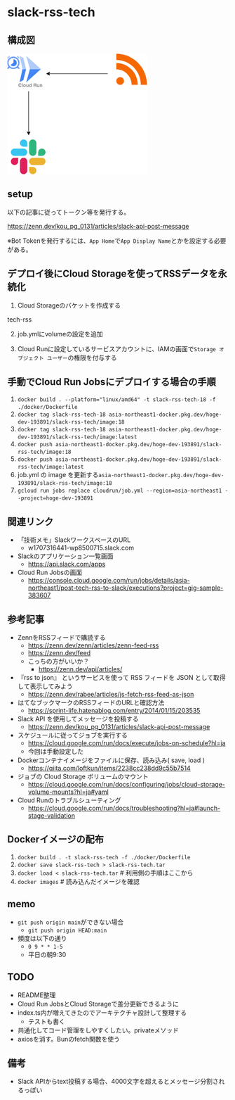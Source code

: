 # slack-rss-tech

## 構成図

![構成図](./draw.png)

## setup

以下の記事に従ってトークン等を発行する。

https://zenn.dev/kou_pg_0131/articles/slack-api-post-message

※Bot Tokenを発行するには、`App Home`で`App Display Name`とかを設定する必要がある。

## デプロイ後にCloud Storageを使ってRSSデータを永続化

1. Cloud Storageのバケットを作成する

tech-rss

2. job.ymlにvolumeの設定を追加

3. Cloud Runに設定しているサービスアカウントに、IAMの画面で`Storage オブジェクト ユーザー`の権限を付与する

## 手動でCloud Run Jobsにデプロイする場合の手順

1. `docker build . --platform="linux/amd64" -t slack-rss-tech-18 -f ./docker/Dockerfile`
2. `docker tag slack-rss-tech-18 asia-northeast1-docker.pkg.dev/hoge-dev-193891/slack-rss-tech/image:18`
3. `docker tag slack-rss-tech-18 asia-northeast1-docker.pkg.dev/hoge-dev-193891/slack-rss-tech/image:latest`
4. `docker push asia-northeast1-docker.pkg.dev/hoge-dev-193891/slack-rss-tech/image:18`
5. `docker push asia-northeast1-docker.pkg.dev/hoge-dev-193891/slack-rss-tech/image:latest`
6. job.yml の image を更新する`asia-northeast1-docker.pkg.dev/hoge-dev-193891/slack-rss-tech/image:18`
7. `gcloud run jobs replace cloudrun/job.yml --region=asia-northeast1 --project=hoge-dev-193891`

## 関連リンク

- 「技術メモ」SlackワークスペースのURL
    - w1707316441-wp8500715.slack.com
- Slackのアプリケーション一覧画面
    - https://api.slack.com/apps
- Cloud Run Jobsの画面
    - https://console.cloud.google.com/run/jobs/details/asia-northeast1/post-tech-rss-to-slack/executions?project=gig-sample-383607

## 参考記事

- ZennをRSSフィードで購読する
    - https://zenn.dev/zenn/articles/zenn-feed-rss
    - https://zenn.dev/feed
    - こっちの方がいいか？
        - https://zenn.dev/api/articles/
- 『rss to json』 というサービスを使って RSS フィードを JSON として取得して表示してみよう
    - https://zenn.dev/rabee/articles/js-fetch-rss-feed-as-json
- はてなブックマークのRSSフィードのURLと確認方法
    - https://sprint-life.hatenablog.com/entry/2014/01/15/203535
- Slack API を使用してメッセージを投稿する
    - https://zenn.dev/kou_pg_0131/articles/slack-api-post-message
- スケジュールに従ってジョブを実行する
    - https://cloud.google.com/run/docs/execute/jobs-on-schedule?hl=ja
    - 今回は手動設定した
- Dockerコンテナイメージをファイルに保存、読み込み( save, load )
    - https://qiita.com/loftkun/items/2238cc238dd9c55b7514
- ジョブの Cloud Storage ボリュームのマウント
    - https://cloud.google.com/run/docs/configuring/jobs/cloud-storage-volume-mounts?hl=ja#yaml
- Cloud Runのトラブルシューティング
    - https://cloud.google.com/run/docs/troubleshooting?hl=ja#launch-stage-validation

## Dockerイメージの配布

1. `docker build . -t slack-rss-tech -f ./docker/Dockerfile`
2. `docker save slack-rss-tech > slack-rss-tech.tar`
3. `docker load < slack-rss-tech.tar` # 利用側の手順はここから
4. `docker images` # 読み込んだイメージを確認

## memo

- `git push origin main`ができない場合
    - `git push origin HEAD:main`
- 頻度は以下の通り
    - `0 9 * * 1-5`
    - 平日の朝9:30

## TODO

- README整理
- Cloud Run JobsとCloud Storageで差分更新できるように
- index.ts内が増えてきたのでアーキテクチャ設計して整理する
    - テストも書く    
- 共通化してコード管理をしやすくしたい。privateメソッド
- axiosを消す。Bunのfetch関数を使う

## 備考

- Slack APIからtext投稿する場合、4000文字を超えるとメッセージ分割されるっぽい